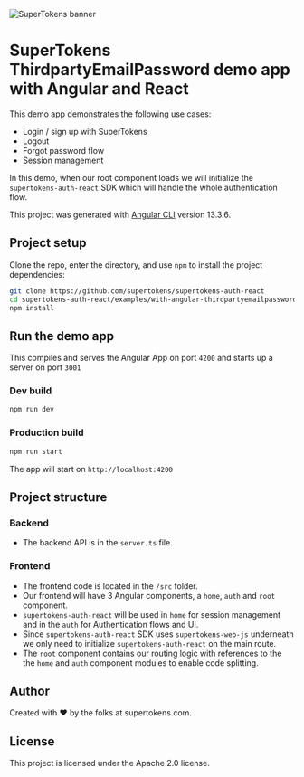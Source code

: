 ![SuperTokens banner](https://raw.githubusercontent.com/supertokens/supertokens-logo/master/images/Artboard%20%E2%80%93%2027%402x.png)

# SuperTokens ThirdpartyEmailPassword demo app with Angular and React

This demo app demonstrates the following use cases:

-   Login / sign up with SuperTokens
-   Logout
-   Forgot password flow
-   Session management

In this demo, when our root component loads we will initialize the `supertokens-auth-react` SDK which will handle the whole authentication flow.

This project was generated with [Angular CLI](https://github.com/angular/angular-cli) version 13.3.6.

## Project setup

Clone the repo, enter the directory, and use `npm` to install the project dependencies:

```bash
git clone https://github.com/supertokens/supertokens-auth-react
cd supertokens-auth-react/examples/with-angular-thirdpartyemailpassword
npm install
```

## Run the demo app

This compiles and serves the Angular App on port `4200` and starts up a server on port `3001`

### Dev build

```bash
npm run dev
```

### Production build

```bash
npm run start
```

The app will start on `http://localhost:4200`

## Project structure

### Backend

-   The backend API is in the `server.ts` file.

### Frontend

-   The frontend code is located in the `/src` folder.
-   Our frontend will have 3 Angular components, a `home`, `auth` and `root` component.
-   `supertokens-auth-react` will be used in `home` for session management and in the `auth` for Authentication flows and UI.
-   Since `supertokens-auth-react` SDK uses `supertokens-web-js` underneath we only need to initialize `supertokens-auth-react` on the main route.
-   The `root` component contains our routing logic with references to the the `home` and `auth` component modules to enable code splitting.

## Author

Created with :heart: by the folks at supertokens.com.

## License

This project is licensed under the Apache 2.0 license.
